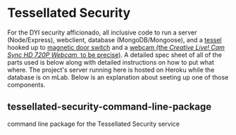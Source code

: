 # Tessellated Security

For the DYI security afficionado, all inclusive code to run a server (Node/Express), webclient, database (MongoDB/Mongoose), and a [tessel](https://tessel.io/) hooked up to [magnetic door switch](https://www.sparkfun.com/products/13247) and a [webcam (the _Creative Live! Cam Sync HD 720P Webcam_, to be precise)](https://www.amazon.com/gp/product/B0092QJRPC/ref=oh_aui_detailpage_o01_s00?ie=UTF8&psc=1). A detailed spec sheet of all of the parts used is below along with detailed instructions on how to put what where.  The project's server running here is hosted on Heroku while the database is on mLab. Below is an explanation about seeting up one of those components.

## tessellated-security-command-line-package
command line package for the Tessellated Security service

